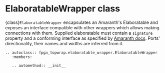 # ElaboratableWrapper class

{class}`ElaboratableWrapper` encapsulates an Amaranth's Elaboratable and exposes an interface compatible with other wrappers which allows making connections with them.
Supplied elaboratable must contain a `signature` property and a conforming interface as specified by [Amaranth docs](https://amaranth-lang.org/rfcs/0002-interfaces.html).
Ports' directionality, their names and widths are inferred from it.

```{eval-rst}
.. autoclass:: fpga_topwrap.elaboratable_wrapper.ElaboratableWrapper
   :members:

   .. automethod:: __init__
```
